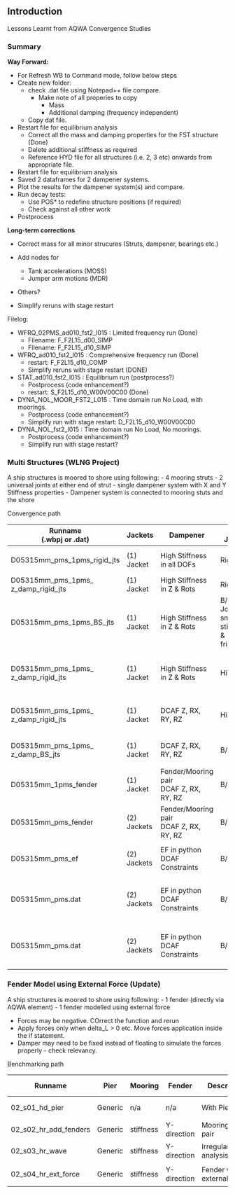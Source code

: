 ## Introduction

Lessons Learnt from AQWA Convergence Studies

### Summary

**Way Forward:**

- For Refresh WB to Command mode, follow below steps
- Create new folder:
  - check .dat file using Notepad++ file compare.
    - Make note of all properies to copy
      - Mass
      - Additional damping (frequency independent)
  - Copy dat file.
- Restart file for equilibrium analysis
  - Correct all the mass and damping properties for the FST structure (Done)
  - Delete additional stiffness as required
  - Reference HYD file for all structures (i.e. 2, 3 etc) onwards from appropriate file.
- Restart file for equilibrium analysis
- Saved 2 dataframes for 2 dampener systems.
- Plot the results for the dampener system(s) and compare.
- Run decay tests:
  - Use POS* to redefine structure positions (if required)
  - Check against all other work
- Postprocess

**Long-term corrections**

- Correct mass for all minor strucures (Struts, dampener, bearings etc.)
- Add nodes for
  - Tank accelerations (MOSS)
  - Jumper arm motions (MDR)
- Others?


- Simplify reruns with stage restart

Filelog:

- WFRQ_02PMS_ad010_fst2_l015 : Limited frequency run (Done)
  - Filename: F_F2L15_d00_SIMP
  - Filename: F_F2L15_d10_SIMP
- WFRQ_ad010_fst2_l015 : Comprehensive frequency run (Done)
  - restart: F_F2L15_d10_COMP
  - Simplify reruns with stage restart (DONE)
- STAT_ad010_fst2_l015 : Equilibrium run (postprocess?)
  - Postprocess (code enhancement?)
  - restart: S_F2L15_d10_W00V00C00 (Done)
- DYNA_NOL_MOOR_FST2_L015 : Time domain run No Load, with moorings.
  - Postprocess (code enhancement?)
  - Simplify run with stage restart: D_F2L15_d10_W00V00C00
- DYNA_NOL_fst2_l015 : Time domain run No Load, No moorings.
  - Postprocess (code enhancement?)
  - Simplify run with stage restart?

### Multi Structures (WLNG Project)

A ship structures is moored to shore using following:
    - 4 mooring struts
    - 2 universal joints at either end of strut
    - single dampener system with X and Y Stiffness properties
    - Dampener system is connected to mooring stuts and the shore

Convergence path

| Runname <br> (.wbpj or .dat)| Jackets | Dampener | B/S Joints | Struts | Description | Convergence Status | Notes |
| --- | --- | --- | --- | --- | --- | --- | --- |
| D05315mm_pms_1pms_rigid_jts | (1) Jacket | High Stiffness <br> in all DOFs | Rigid | 5 Te Mass | Rigid Joints & Rigid Dampener | :heavy_check_mark: | - |
| D05315mm_pms_1pms_<br>z_damp_rigid_jts | (1) Jacket | High Stiffness <br> in Z & Rots | Rigid | 5 Te Mass| Rigid Joints | :heavy_check_mark: | - |
| D05315mm_pms_1pms_BS_jts | (1) Jacket | High Stiffness <br> in Z & Rots | B/S Joints <br> small stiffness & friction | 5 Te Mass | representative | &cross; | - |
| D05315mm_pms_1pms_<br>z_damp_rigid_jts | (1) Jacket | High Stiffness <br> in Z & Rots | Hinged | 5 Te Mass| Hinged Joints | &cross; | SOLUTION DIVERGED ON STRUCTURE 4 in Z-Heave at time=0.20 step #2 |
| D05315mm_pms_1pms_<br>z_damp_rigid_jts | (1) Jacket | DCAF Z, RX, RY, RZ | Hinged | 5 Te Mass| Hinged Joints | Stability - &cross;. <br> Time Domain - Needs Fender/Mooring |   |
| D05315mm_pms_1pms_<br>z_damp_BS_jts | (1) Jacket | DCAF Z, RX, RY, RZ | B/S | 5 Te Mass| Representative | Stability - :heavy_check_mark:. <br> Time Domain-&cross; |  Time Domain - Needs Fender/Mooring |
| D05315mm_1pms_fender | (1) Jacket | Fender/Mooring pair <br> DCAF Z, RX, RY, RZ | B/S | 5 Te Mass| Representative | Stability - :heavy_check_mark:. <br> Time Domain - :heavy_check_mark: |  |
| D05315mm_pms_fender | (2) Jackets | Fender/Mooring pair <br> DCAF Z, RX, RY, RZ | B/S | 5 Te Mass| Representative | Stability - :heavy_check_mark:. <br> Time Domain - :heavy_check_mark: | For **analysis** with AQWA restart |
| D05315mm_pms_ef| (2) Jackets | EF in python <br> DCAF Constraints | B/S | 5 Te Mass| Representative | Stability - :heavy_check_mark:. <br> Time Domain - :heavy_check_mark: |  |
| D05315mm_pms.dat | (2) Jackets | EF in python <br> DCAF Constraints | B/S | 5 Te Mass| Representative | Stability - :heavy_check_mark:. <br> Time Domain - :heavy_check_mark: | Prep D05315mm_pms_ef to prep files <br> .HYD, .EQP File <br> perform EF analysis |
| D05315mm_pms.dat | (2) Jackets | EF in python <br> DCAF Constraints | B/S | 5 Te Mass| Representative | Stability - :heavy_check_mark:. <br> Time Domain - :heavy_check_mark: | Prep D05315mm_pms_ef to prep files <br> .HYD, .EQP File <br> perform EF analysis |

### Fender Model using External Force (Update)

A ship structures is moored to shore using following:
    - 1 fender (directly via AQWA element)
    - 1 fender modelled using external force

- Forces may be negative. COrrect the function and rerun
- Apply forces only when delta_L > 0 etc. Move forces application inside the if statement.
- Damper may need to be fixed instead of floating to simulate the forces properly - check relevancy.

Benchmarking path

| Runname | Pier | Mooring | Fender| Description | Convergence Status | Notes |
| --- | --- | --- | --- | --- | --- | --- |
| 02_s01_hd_pier | Generic | n/a | n/a  | With Pier | Diffraction - :heavy_check_mark: | - |
| 02_s02_hr_add_fenders | Generic | stiffness | Y-direction | Mooring/fender pair | Stability - :heavy_check_mark: | - |
| 02_s03_hr_wave | Generic | stiffness | Y-direction | Irregular Wave analysis | Time Domain - :heavy_check_mark: | - |
| 02_s04_hr_ext_force | Generic | stiffness | Y-direction | Fender with external force | Time Domain - :heavy_check_mark: | - |
